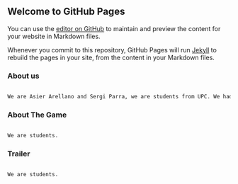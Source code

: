 ## Welcome to GitHub Pages

You can use the [editor on GitHub](https://github.com/axiermo/HairDresser/edit/master/index.md) to maintain and preview the content for your website in Markdown files.

Whenever you commit to this repository, GitHub Pages will run [Jekyll](https://jekyllrb.com/) to rebuild the pages in your site, from the content in your Markdown files.

### About us

``` Markdown

We are Asier Arellano and Sergi Parra, we are students from UPC. We had to make a game 

```

### About The Game

``` Markdown

We are students.

```

### Trailer

``` Markdown

We are students.

```
